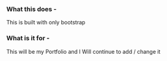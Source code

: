 ### What this does - 
This is built with only bootstrap 

### What is it for - 
This will be my Portfolio and I Will continue to add / change it

